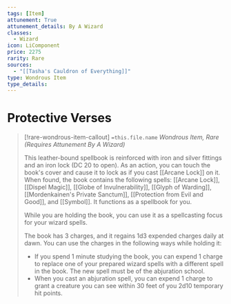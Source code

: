 ```yaml
---
tags: [Item]
attunement: True
attunement_details: By A Wizard
classes:
  - Wizard
icon: LiComponent
price: 2275
rarity: Rare
sources:
  - "[[Tasha's Cauldron of Everything]]"
type: Wondrous Item
type_details: 
---
```

# Protective Verses
>[!rare-wondrous-item-callout] `=this.file.name`
>*Wondrous Item, Rare (Requires Attunement By A Wizard)*
>
>This leather-bound spellbook is reinforced with iron and silver fittings and an iron lock (DC 20 to open). As an action, you can touch the book's cover and cause it to lock as if you cast [[Arcane Lock]] on it. When found, the book contains the following spells: [[Arcane Lock]], [[Dispel Magic]], [[Globe of Invulnerability]], [[Glyph of Warding]], [[Mordenkainen's Private Sanctum]], [[Protection from Evil and Good]], and [[Symbol]]. It functions as a spellbook for you.
>
>While you are holding the book, you can use it as a spellcasting focus for your wizard spells.
>
>The book has 3 charges, and it regains 1d3 expended charges daily at dawn. You can use the charges in the following ways while holding it:
>
>* If you spend 1 minute studying the book, you can expend 1 charge to replace one of your prepared wizard spells with a different spell in the book. The new spell must be of the abjuration school.
>* When you cast an abjuration spell, you can expend 1 charge to grant a creature you can see within 30 feet of you 2d10 temporary hit points.
>
>
